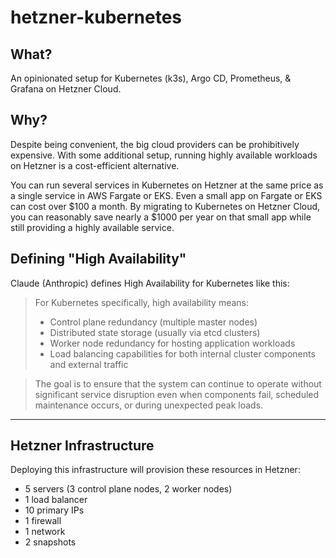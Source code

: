 # hetzner-kubernetes

## What?

An opinionated setup for Kubernetes (k3s), Argo CD, Prometheus, & Grafana on Hetzner Cloud.

## Why?

Despite being convenient, the big cloud providers can be prohibitively expensive. With some additional setup, running highly available workloads on Hetzner is a cost-efficient alternative.

You can run several services in Kubernetes on Hetzner at the same price as a single service in AWS Fargate or EKS. Even a small app on Fargate or EKS can cost over $100 a month. By migrating to Kubernetes on Hetzner Cloud, you can reasonably save nearly a $1000 per year on that small app while still providing a highly available service.

## Defining "High Availability"

Claude (Anthropic) defines High Availability for Kubernetes like this:

> For Kubernetes specifically, high availability means:
>
> - Control plane redundancy (multiple master nodes)
> - Distributed state storage (usually via etcd clusters)
> - Worker node redundancy for hosting application workloads
> - Load balancing capabilities for both internal cluster components and external traffic

> The goal is to ensure that the system can continue to operate without significant service disruption even when components fail, scheduled maintenance occurs, or during unexpected peak loads.

<hr />

## Hetzner Infrastructure

Deploying this infrastructure will provision these resources in Hetzner:

- 5 servers (3 control plane nodes, 2 worker nodes)
- 1 load balancer
- 10 primary IPs
- 1 firewall
- 1 network
- 2 snapshots
